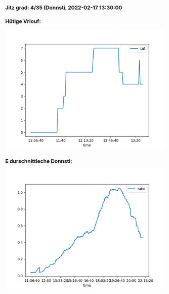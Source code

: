### Jitz grad: 4/35 (Donnsti, 2022-02-17 13:30:00

### Hütige Vrlouf:
![Graph](Today.png)

### E durschnittleche Donnsti:
![Graph](Donnsti.png)